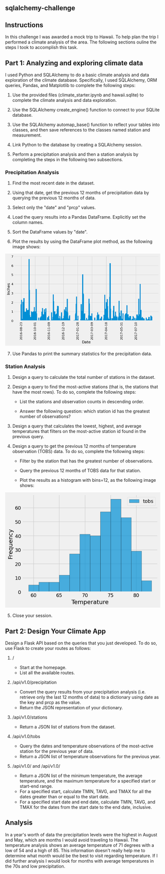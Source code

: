 ## sqlalchemy-challenge
## Instructions
In this challenge I was awarded a mock trip to Hawaii.  To help plan the trip I performed a climate analysis of the area. 
The following sections ouline the steps I took to accomplish this task.

## Part 1: Analyzing and exploring climate data
I used Python and SQLAlchemy to do a basic climate analysis and data exploration of the climate database. Specifically, I used SQLAlchemy, ORM queries, Pandas, and Matplotlib to complete the following steps:  
1. Use the provided files (climate_starter.ipynb and hawaii.sqlite) to complete the climate analysis and data exploration.  

2.  Use the SQLAlchemy create_engine() function to connect to your SQLite database.
3.  Use the SQLAlchemy automap_base() function to reflect your tables into classes, and then save references to the classes named station and measurement.
4.  Link Python to the database by creating a SQLAlchemy session.

5.  Perform a precipitation analysis and then a station analysis by completing the steps in the following two subsections.
### Precipitation Analysis
1.  Find the most recent date in the dataset.

2. Using that date, get the previous 12 months of precipitation data by querying the previous 12 months of data.

3.  Select only the "date" and "prcp" values.
4.  Load the query results into a Pandas DataFrame. Explicitly set the column names.
5.  Sort the DataFrame values by "date".
6.  Plot the results by using the DataFrame plot method, as the following image shows:

![Bar chart](Images/PrecipitationbyDate.png)

7. Use Pandas to print the summary statistics for the precipitation data.

### Station Analysis
1.  Design a query to calculate the total number of stations in the dataset.
2.  Design a query to find the most-active stations (that is, the stations that have the most rows). To do so, complete the following steps: 

    - List the stations and observation counts in descending order.  

    - Answer the following question: which station id has the greatest number of observations?

3.  Design a query that calculates the lowest, highest, and average temperatures that filters on the most-active station id found in the previous query.

4.  Design a query to get the previous 12 months of temperature observation (TOBS) data. To do so, complete the following steps:
    - Filter by the station that has the greatest number of observations.

    - Query the previous 12 months of TOBS data for that station.

    - Plot the results as a histogram with bins=12, as the following image shows:

![Histogram](Images/TempFrequency.png)

5.  Close your session.
## Part 2: Design Your Climate App
Design a Flask API based on the queries that you just developed. To do so, use Flask to create your routes as follows:
1.  /
    - Start at the homepage.
    - List all the available routes.

2.  /api/v1.0/precipitation

    - Convert the query results from your precipitation analysis (i.e. retrieve only the last 12 months of data) to a dictionary using date as the key and prcp as the value.
    - Return the JSON representation of your dictionary.

3.  /api/v1.0/stations
    - Return a JSON list of stations from the dataset.
4.  /api/v1.0/tobs
    - Query the dates and temperature observations of the most-active station for the previous year of data.
    - Return a JSON list of temperature observations for the previous year.

5.  /api/v1.0/ and /api/v1.0/
    - Return a JSON list of the minimum temperature, the average temperature, and the maximum temperature for a specified start or start-end range.
    - For a specified start, calculate TMIN, TAVG, and TMAX for all the dates greater than or equal to the start date.
    - For a specified start date and end date, calculate TMIN, TAVG, and TMAX for the dates from the start date to the end date, inclusive.
## Analysis
In a year's worth of data the precipitation levels were the highest in
August and May, which are months I would avoid traveling to Hawaii.
The temperature analysis shows an average temperature of 71 degrees with a low of 54
and a high of 85.  This information doesn't really help me to determine what month 
would be the best to visit regarding temperature. If I did further analysis I would
look for months with average temperatures in the 70s and low precipitation.


